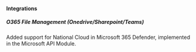 #### Integrations

##### O365 File Management (Onedrive/Sharepoint/Teams)

Added support for National Cloud in Microsoft 365 Defender, implemented in the Microsoft API Module.
